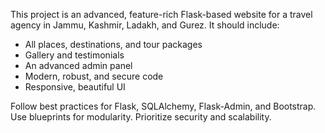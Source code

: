 <!-- Use this file to provide workspace-specific custom instructions to Copilot. For more details, visit https://code.visualstudio.com/docs/copilot/copilot-customization#_use-a-githubcopilotinstructionsmd-file -->

This project is an advanced, feature-rich Flask-based website for a travel agency in Jammu, Kashmir, Ladakh, and Gurez. It should include:
- All places, destinations, and tour packages
- Gallery and testimonials
- An advanced admin panel
- Modern, robust, and secure code
- Responsive, beautiful UI

Follow best practices for Flask, SQLAlchemy, Flask-Admin, and Bootstrap. Use blueprints for modularity. Prioritize security and scalability.
